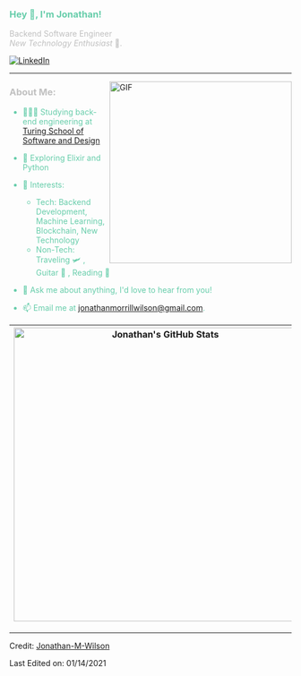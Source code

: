 <h3 title="main-title", style="color:mediumaquamarine"> Hey 👋, I'm Jonathan!</h3>

<span style="color:silver">Backend Software Engineer</span><br />
<span style="color:silver">*New Technology Enthusiast* 🚀.</span><br />

[![LinkedIn][linkedin-shield]](https://www.linkedin.com/in/jonathan--wilson/)
<br />

------
<img align="right" alt="GIF" width="325px" src="https://i.pinimg.com/originals/e4/26/70/e426702edf874b181aced1e2fa5c6cde.gif" />

###  <span style="color:silver">About Me:</span><br />
<span style="color:mediumaquamarine">

- 👨🏻‍💻 Studying back-end engineering at [Turing School of Software and Design](https://turing.io/)

- 🌱 Exploring Elixir and Python

- 🤔 Interests:
  - Tech: Backend Development, Machine Learning, Blockchain, New Technology
  - Non-Tech: Traveling 🛩️ , Guitar 🎸 , Reading 📖


- 💬 Ask me about anything, I'd love to hear from you!

- 📫 Email me at [jonathanmorrillwilson@gmail.com](mailto:jonathanmorrillwilson@gmail.com).
</span>

<img align="center" width=525 src="https://github-readme-stats.vercel.app/api?username=Jonathan-M-Wilson&show_icons=true&count_private=true&theme=tokyonight" alt="Jonathan's GitHub Stats" /> | <img align="center" width=525 src="https://github-readme-streak-stats.herokuapp.com/?user=Jonathan-M-Wilson&count_private=true&theme=merko" alt="Jonathan's GitHub Stats" />
------------ | -------------

----
Credit: [Jonathan-M-Wilson](https://github.com/Jonathan-M-Wilson)

Last Edited on: 01/14/2021

<!-- MARKDOWN LINKS & IMAGES -->
[linkedin-shield]: https://img.shields.io/badge/-LinkedIn-black.svg?style=flat-square&logo=linkedin&colorB=555
